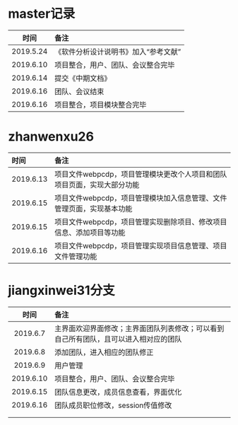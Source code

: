 # master记录



|   时间    | 备注                                 |
| :-------: | :----------------------------------- |
| 2019.5.24 | 《软件分析设计说明书》加入“参考文献” |
| 2019.6.10 | 项目整合，用户、团队、会议整合完毕   |
| 2019.6.14 | 提交《中期文档》                     |
| 2019.6.16 | 团队、会议结束                       |
| 2019.6.16 | 项目整合，项目模块整合完毕           |



# zhanwenxu26

| 时间      | 备注                                                         |
| :-------- | :----------------------------------------------------------- |
| 2019.6.13 | 项目文件webpcdp，项目管理模块更改个人项目和团队项目页面，实现大部分功能 |
| 2019.6.15 | 项目文件webpcdp，项目管理模块加入信息管理、文件管理页面，实现基本功能 |
| 2019.6.15 | 项目文件webpcdp，项目管理实现删除项目、修改项目信息、添加项目等功能 |
| 2019.6.16 | 项目文件webpcdp，项目管理实现项目信息管理、项目文件管理功能  |



# jiangxinwei31分支



|   时间    | 备注                                                         |
| :-------: | :----------------------------------------------------------- |
| 2019.6.7  | 主界面欢迎界面修改；主界面团队列表修改；可以看到自己所有团队，且可以进入相对应的团队 |
| 2019.6.8  | 添加团队，进入相应的团队修正                                 |
| 2019.6.9  | 用户管理                                                     |
| 2019.6.10 | 项目整合，用户、团队、会议整合完毕                           |
| 2019.6.15 | 团队信息更改，成员信息查看，界面优化                         |
| 2019.6.16 | 团队成员职位修改，session传值修改                            |
|           |                                                              |
|           |                                                              |





